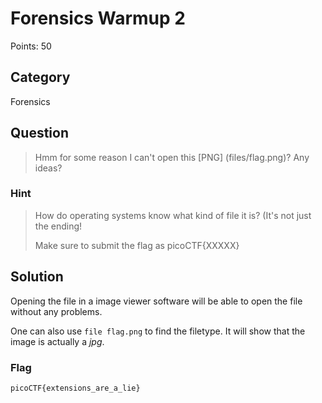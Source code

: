 # Forensics Warmup 2
Points: 50

## Category
Forensics

## Question
>Hmm for some reason I can't open this [PNG] (files/flag.png)? Any ideas?

### Hint
>How do operating systems know what kind of file it is? (It's not just the ending!
>
>Make sure to submit the flag as picoCTF{XXXXX}

## Solution
Opening the file in a image viewer software will be able to open the file without any problems.

One can also use `file flag.png` to find the filetype. It will show that the image is actually a _jpg_.

### Flag
`picoCTF{extensions_are_a_lie}`